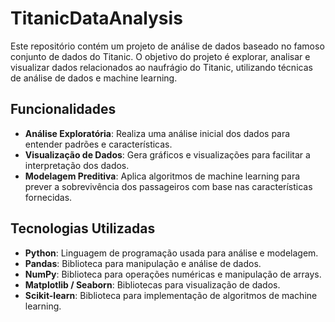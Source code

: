 # TitanicDataAnalysis

Este repositório contém um projeto de análise de dados baseado no famoso conjunto de dados do Titanic. O objetivo do projeto é explorar, analisar e visualizar dados relacionados ao naufrágio do Titanic, utilizando técnicas de análise de dados e machine learning.

## Funcionalidades

- **Análise Exploratória**: Realiza uma análise inicial dos dados para entender padrões e características.
- **Visualização de Dados**: Gera gráficos e visualizações para facilitar a interpretação dos dados.
- **Modelagem Preditiva**: Aplica algoritmos de machine learning para prever a sobrevivência dos passageiros com base nas características fornecidas.

## Tecnologias Utilizadas

- **Python**: Linguagem de programação usada para análise e modelagem.
- **Pandas**: Biblioteca para manipulação e análise de dados.
- **NumPy**: Biblioteca para operações numéricas e manipulação de arrays.
- **Matplotlib / Seaborn**: Bibliotecas para visualização de dados.
- **Scikit-learn**: Biblioteca para implementação de algoritmos de machine learning.
